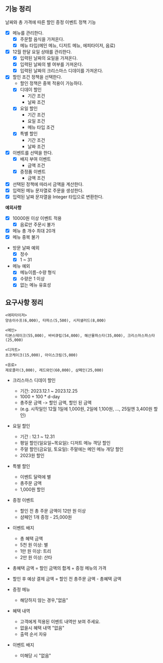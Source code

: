 ## 기능 정리

날짜와 총 가격에 따른 할인 증정 이벤트 정책 기능

- [x] 메뉴를 관리한다.
    - [x] 주문할 음식을 가져온다.
    - [x] 메뉴 타입(메인 메뉴, 디저트 메뉴, 에피타이저, 음료)
- [x] 12월 한달 요일 상태를 관리한다.
    - [x] 입력된 날짜의 요일을 가져온다.
    - [x] 입력된 날짜의 별 여부를 가져온다.
    - [x] 입력된 날짜의 크리스마스 디데이를 가져온다.
- [x] 할인 조건 정책을 선택한다.
    - 할인 정책은 중복 적용이 가능하다.
    - [x] 디데이 할인
        - 기간 조건
        - 날짜 조건
    - [x] 요일 할인
        - 기간 조건
        - 요일 조건
        - 메뉴 타입 조건
    - [x] 특별 할인
        - 기간 조건
        - 날짜 조건
- [x] 이벤트를 선택을 한다.
    - [x] 배지 부여 이벤트
        - 금액 조건
    - [x] 증정품 이벤트
        - 금액 조건
- [x] 선택된 정책에 따라서 금액을 계산한다.
- [x] 입력된 메뉴 문자열로 주문을 생성한다.
- [x] 입력된 날짜 문자열을 Integer 타입으로 변환한다.

**예외사항**

- [x] 10000원 이상 이벤트 적용
    - [x] 음료만 주문시 불가
- [x] 메뉴 총 개수 최대 20개
- [x] 메뉴 중복 불가
- 방문 날짜 예외
    - [x] 정수
    - [x] 1 ~ 31
- 메뉴 예외
    - [x] 메뉴이름-수량 형식
    - [x] 수량은 1 이상
    - [x] 없는 메뉴 유효성

## 요구사항 정리

```
<애피타이저>
양송이수프(6,000), 타파스(5,500), 시저샐러드(8,000)

<메인>
티본스테이크(55,000), 바비큐립(54,000), 해산물파스타(35,000), 크리스마스파스타(25,000)

<디저트>
초코케이크(15,000), 아이스크림(5,000)

<음료>
제로콜라(3,000), 레드와인(60,000), 샴페인(25,000)
```

- 크리스마스 디데이 할인
    - 기간: 2023.12.1 ~ 2023.12.25
    - 1000 + 100 * d-day
    - 총주문 금액 -> 할인 금액, 할인 된 금액
    - (e.g. 시작일인 12월 1일에 1,000원, 2일에 1,100원, ..., 25일엔 3,400원 할인)
- 요일 할인
    - 기간 : 12.1 ~ 12.31
    - 평일 할인(일요일~목요일): 디저트 메뉴 객당 할인
    - 주말 할인(금요일, 토요일): 주말에는 메인 메뉴 개당 할인
    - 2023원 할인
- 특별 할인
    - 이벤트 달력에 별
    - 총주문 금액
    - 1,000원 할인
- 증정 이벤트
    - 할인 전 총 주문 금액이 12만 원 이상
    - 샴페인 1개 증정 - 25,000원
- 이벤트 배지
    - 총 혜택 금액
    - 5천 원 이상: 별
    - 1만 원 이상: 트리
    - 2만 원 이상: 산타

- 총혜택 금액 = 할인 금액의 합계 + 증정 메뉴의 가격
- 할인 후 예상 결제 금액 = 할인 전 총주문 금액 - 총혜택 금액
- 증정 메뉴
    - 해당하지 않는 경우,"없음"
- 혜택 내역
    - 고객에게 적용된 이벤트 내역만 보여 주세요.
    - 없을시 혜택 내역 "없음"
    - 출력 순서 자유
- 이벤트 배지
    - 미해당 시 "없음"

